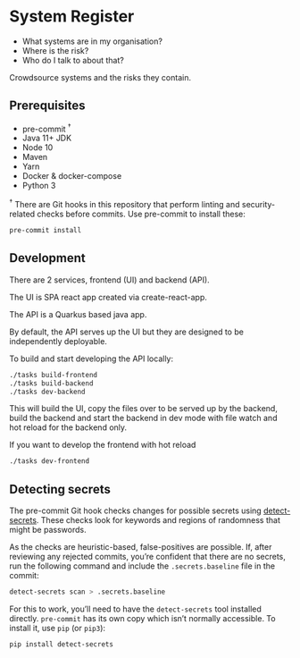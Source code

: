 # System Register

- What systems are in my organisation?
- Where is the risk?
- Who do I talk to about that?

Crowdsource systems and the risks they contain.

## Prerequisites

- pre-commit <sup>†</sup>
- Java 11+ JDK
- Node 10
- Maven
- Yarn
- Docker & docker-compose
- Python 3

<sup>†</sup> There are Git hooks in this repository that perform linting and security-related checks before commits.
Use pre-commit to install these:

```bash
pre-commit install
```

## Development

There are 2 services, frontend (UI) and backend (API).

The UI is SPA react app created via create-react-app.

The API is a Quarkus based java app.

By default, the API serves up the UI but they are designed to be
independently deployable.

To build and start developing the API locally:

```bash
./tasks build-frontend
./tasks build-backend
./tasks dev-backend
```

This will build the UI, copy the files
over to be served up by the backend, build the backend
and start the backend in dev mode with file watch and
hot reload for the backend only.

If you want to develop the frontend with hot reload

```bash
./tasks dev-frontend
```

## Detecting secrets

The pre-commit Git hook checks changes for possible secrets using [detect-secrets](https://github.com/Yelp/detect-secrets).
These checks look for keywords and regions of randomness that might be passwords.

As the checks are heuristic-based, false-positives are possible. If, after reviewing any rejected commits, you’re
confident that there are no secrets, run the following command and include the `.secrets.baseline` file in the commit:

```bash
detect-secrets scan > .secrets.baseline
```

For this to work, you’ll need to have the `detect-secrets` tool installed directly. `pre-commit` has its own copy which
isn’t normally accessible. To install it, use `pip` (or `pip3`):

```bash
pip install detect-secrets
```
